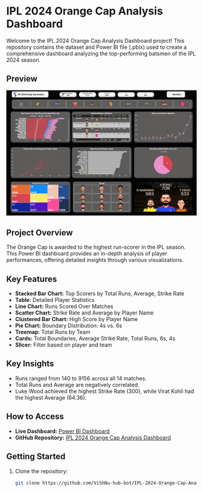 # IPL 2024 Orange Cap Analysis Dashboard

Welcome to the IPL 2024 Orange Cap Analysis Dashboard project! This repository contains the dataset and Power BI file (.pbix) used to create a comprehensive dashboard analyzing the top-performing batsmen of the IPL 2024 season.
## Preview
![Dashboard Preview](Screenshot%20(202).png)
## Project Overview

The Orange Cap is awarded to the highest run-scorer in the IPL season. This Power BI dashboard provides an in-depth analysis of player performances, offering detailed insights through various visualizations.

## Key Features

- **Stacked Bar Chart:** Top Scorers by Total Runs, Average, Strike Rate
- **Table:** Detailed Player Statistics
- **Line Chart:** Runs Scored Over Matches
- **Scatter Chart:** Strike Rate and Average by Player Name
- **Clustered Bar Chart:** High Score by Player Name
- **Pie Chart:** Boundary Distribution: 4s vs. 6s
- **Treemap:** Total Runs by Team
- **Cards:** Total Boundaries, Average Strike Rate, Total Runs, 6s, 4s
- **Slicer:** Filter based on player and team

## Key Insights

- Runs ranged from 140 to 9156 across all 14 matches.
- Total Runs and Average are negatively correlated.
- Luke Wood achieved the highest Strike Rate (300), while Virat Kohli had the highest Average (64.36).

## How to Access

- **Live Dashboard:** [Power BI Dashboard](https://app.powerbi.com/view?r=eyJrIjoiNWE4ZDY3NzQtY2ZlZS00NzcwLWIwYjItOWQ5YTcyYjA1MzJkIiwidCI6ImRmODY3OWNkLWE4MGUtNDVkOC05OWFjLWM4M2VkN2ZmOTVhMCJ9)
- **GitHub Repository:** [IPL 2024 Orange Cap Analysis Dashboard](https://github.com/ViShNu-hub-bot/IPL-2024-Orange-Cap-Analysis-Dashboard)

## Getting Started

1. Clone the repository:
   ```bash
   git clone https://github.com/ViShNu-hub-bot/IPL-2024-Orange-Cap-Analysis-Dashboard.git
